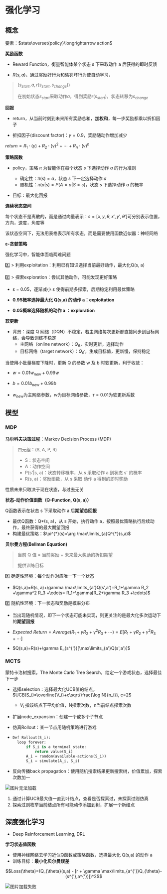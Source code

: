 # 强化学习


## 概念

要素：$state\overset{policy}\longrightarrow action$

**奖励函数**

- Reward Function，衡量智能体某个状态 s 下采取动作 a 后获得的即时反馈

- $R(s,a)$，通过奖励好行为和惩罚坏行为使自动学习，

> $(s_{start}, a, r(s_{start}, s_{change}))$
>
> 在初始状态$s_{start}$采取动作$a$，得到奖励$r(s_{start})$，状态转移为$s_{change}$

**回报**

- return，从当前时刻到未来所有奖励总和，**加权和**，每一步奖励都乘以折扣因子

- 折扣因子(discount factor)：$\gamma=0.9$，奖励随动作增加减少

$return=R_1 \cdot (\gamma) + R_2 \cdot (\gamma)^2 + \cdots + R_n\cdot (\gamma)^n$

**策略函数**

- policy，策略 $\pi$ 为智能体在每个状态 $s$ 下选择动作 $a$ 的行为准则
  - 确定性：$\pi(s)=a$，状态 $s$ 下一定选择动作 $a$
  - 随机性：$\pi(a|s)=P(A=a|S=s)$，状态 $s$ 下选择动作 $a$ 的概率

- 目标：最大化回报

**连续状态空间**

每个状态不是离散的，而是通过向量表示：$s=[x,y,\theta,x',y',\theta']$可分别表示位置，方向，速度，角度等

该状态空间下，无法用表格表示所有状态，而是需要使用函数近似器：神经网络

**ε-贪婪策略**

强化学习中，智能体面临两难问题

1️⃣ > 利用exploitation：利用已有知识选择当前最好动作，最大化Q(s, a)

2️⃣ > 探索exploration：尝试其他动作，可能发现更好策略

- ε = 0.05，逐渐减小 ε 使得前期多探索，后期稳定利用最优策略

- **0.95概率选择最大化 Q(s,a) 的动作 a：exploitation**
- **0.05概率选择随机的动作 a ：exploration**

**软更新**

- 背景：深度 Q 网络（DQN）不稳定，若主网络每次更新都直接同步到目标网络，会导致训练不稳定
  - 主网络（online network）：$Q_{\theta}$，实时更新，选择动作
  - 目标网络（target network）：$Q_{\theta^{'}}$，生成目标值，更新慢，保持稳定

当使用小批量梯度下降时，更新 Q 的参数 w 及 b 时软更新，利于收敛：

- $w=0.01w_{new}+0.99w$
- $b=0.01b_{new}+0.99b$

- $w_{new}$为主网络参数，$w$为目标网络参数，$\tau=0.01$为软更新系数

## 模型

### MDP

**马尔科夫决策过程**：Markov Decision Process (MDP)

> 四元组：(S, A, P, R)
>
> - S：状态空间
> - A：动作空间
> - P(s'|s, a)：状态转移概率，从 s 采取动作 a 到状态 s' 的概率
> - R(s, a)：奖励函数，从 s 采取 动作 a 得到的即时奖励

性质未来只取决于现在状态，与过去无关



**状态-动作价值函数（Q-Function, Q(s, a)）**

Q函数表示在状态 s 下采取动作 a 后**期望总回报**

- 最优Q函数：Q*(s, a)，从 s 开始，执行动作 a，按照最优策略执行后续动作，最终获得的最大期望回报
- 构建最优策略：$\pi^{*}(s)=\arg \max\limits_{a}Q^{*}(s,a)$



**贝尔曼方程(Bellman Equation)**

> 当前 Q 值 = 当前奖励 + 未来最大奖励的折扣期望
>
> 提供训练目标

1️⃣ 确定性环境：每个动作对应唯一下一个状态

- $Q(s,a)=R(s, a)+\gamma \max\limits_{a'}Q(s',a')=R_1+\gamma R_2 +\gamma^2 R_3 +\cdots= R_1+\gamma[R_2+\gamma R_3 +\cdots]$

2️⃣ 随机性环境：下一状态和奖励是概率分布

- 当出现随机情况，即下一个状态可能未实现，则更关注的是最大化多次运动下的**期望回报**

- $Expected\,\,Return = Average(R_1+\gamma R_2+\gamma^2 R_3 +\cdots)=E[R_1+\gamma R_2+\gamma^2 R_3 +\cdots]$
- $Q(s,a)=R(s)+\gamma E_{s^{'}}[\max\limits_{a'}Q(s',a')]$



### MCTS

蒙特卡洛树搜索，The Monte Carlo Tree Search，给定一个游戏状态，选择最佳下一步

- 选择selection：选择最大化UCB值的结点，$UCB(S_i)=\overline{V_i}+c\sqrt{\frac{\log N}{n_i}}, c=2$

  - $V_i$ 指该结点下平均价值，N探索次数，n当前结点探索次数

- 扩展node_expansion：创建一个或多个子节点

- 仿真Rollout：某一节点用随机策略进行游戏

- ```python
  Def Rollout(S_i):
  	loop forever:
  		if S_i is a terminal state:
  			return value(S_i)
  		A_i = random(available-actions(S_i))
  		S_i = simulate(A_i, S_i)
  ```

- 反向传播back propagation：使用随机搜索结果更新搜索树，价值累加，探索次数加一

<img src="/img/reinforcement_learning_note.zh-cn.assets/image-20241009232005644.png" alt="图片无法加载" />

1. 通过计算UCB最大值一直到叶结点，查看是否探索过，未探索过则仿真
2. 探索过则枚举当前结点所有可能动作添加到树，扩展一个新结点



## 深度强化学习

- Deep Reinforcement Learning, DRL

**学习状态值函数**

- 使用神经网络去学习近似Q函数或策略函数，选择最大化 Q(s,a) 的动作 a 
- 训练目标：**最小化贝尔曼误差**

$$Loss(\theta)=(Q_{\theta}(s,a) - [r + \gamma \max\limits_{a^{'}}Q_{\theta}-(s^{'},a^{'})])^2$$

<img src="/img/reinforcement_learning_note.zh-cn.assets/172845431716542.png" alt="图片加载失败" />

